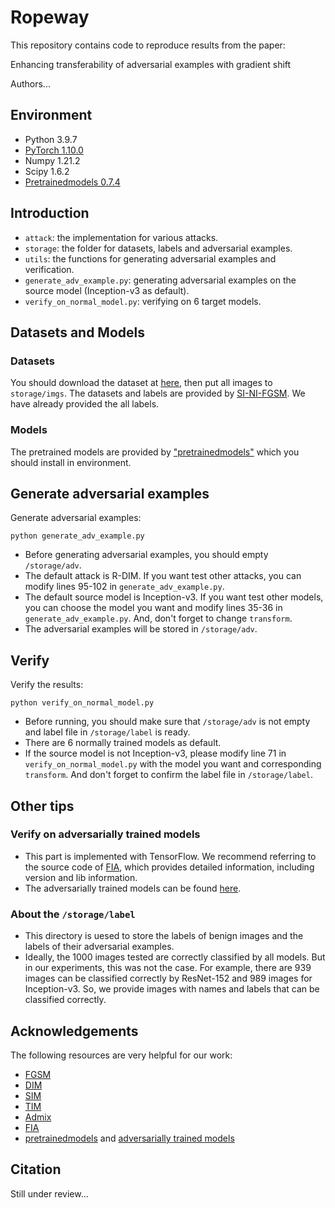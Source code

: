# Ropeway
This repository contains code to reproduce results from the paper:

Enhancing transferability of adversarial examples with gradient shift

Authors...

## Environment

- Python 3.9.7
- [PyTorch 1.10.0](https://pytorch.org/get-started/previous-versions/)
- Numpy 1.21.2
- Scipy 1.6.2
- [Pretrainedmodels 0.7.4](https://github.com/Cadene/pretrained-models.pytorch)

## Introduction

- `attack`: the implementation for various attacks.
- `storage`: the folder for datasets, labels and adversarial examples.
- `utils`: the functions for generating adversarial examples and verification.
- `generate_adv_example.py`: generating adversarial examples on the source model (Inception-v3 as default).
- `verify_on_normal_model.py`: verifying on 6 target models.

## Datasets and Models

### Datasets
You should download the dataset at [here](https://drive.google.com/open?id=1CfobY6i8BfqfWPHL31FKFDipNjqWwAhS), then put all images to `storage/imgs`. The datasets and labels are provided by [SI-NI-FGSM](https://github.com/JHL-HUST/SI-NI-FGSM). We have already provided the all labels.

### Models
The pretrained models are provided by ["pretrainedmodels"](https://github.com/Cadene/pretrained-models.pytorch) which you should install in environment.

## Generate adversarial examples
Generate adversarial examples:
```
python generate_adv_example.py
```
- Before generating adversarial examples, you should empty `/storage/adv`.
- The default attack is R-DIM. If you want test other attacks, you can modify lines 95-102 in `generate_adv_example.py`.
- The default source model is Inception-v3. If you want test other models, you can choose the model you want and modify lines 35-36 in `generate_adv_example.py`. And, don't forget to change `transform`.
- The adversarial examples will be stored in `/storage/adv`.

## Verify
Verify the results:
```
python verify_on_normal_model.py
```
- Before running, you should make sure that `/storage/adv` is not empty and label file in `/storage/label` is ready.
- There are 6 normally trained models as default.
- If the source model is not Inception-v3, please modify line 71 in `verify_on_normal_model.py` with the model you want and corresponding `transform`. And don't forget to confirm the label file in `/storage/label`.

## Other tips

### Verify on adversarially trained models
- This part is implemented with TensorFlow. We recommend referring to the source code of [FIA](https://github.com/hcguoO0/FIA), which provides detailed information, including version and lib information.
- The adversarially trained models can be found [here](https://github.com/tensorflow/models/tree/archive/research/adv_imagenet_models).

### About the `/storage/label`
- This directory is uesed to store the labels of benign images and the labels of their adversarial examples.
- Ideally, the 1000 images tested are correctly classified by all models. But in our experiments, this was not the case. For example, there are 939 images can be classified correctly by ResNet-152 and 989 images for Inception-v3. So, we provide images with names and labels that can be classified correctly.

## Acknowledgements
The following resources are very helpful for our work:
- [FGSM](https://github.com/cleverhans-lab/cleverhans)
- [DIM](https://github.com/cihangxie/DI-2-FGSM)
- [SIM](https://github.com/JHL-HUST/SI-NI-FGSM)
- [TIM](https://github.com/dongyp13/Translation-Invariant-Attacks)
- [Admix](https://github.com/JHL-HUST/Admix)
- [FIA](https://github.com/hcguoO0/FIA)
- [pretrainedmodels](https://github.com/Cadene/pretrained-models.pytorch) and [adversarially trained models](https://github.com/tensorflow/models/tree/archive/research/adv_imagenet_models)

## Citation
Still under review...
